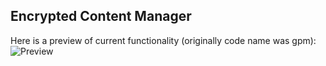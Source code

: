 ## Encrypted Content Manager

Here is a preview of current functionality (originally code name was gpm):
![Preview](doc/images/ecm.gif)


